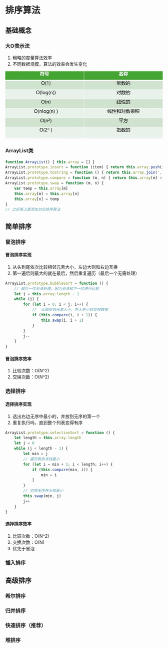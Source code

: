 # 排序算法

## 基础概念

### 大O表示法

1. 粗略的度量算法效率
2. 不同数据规模，算法的效率会发生变化

![大O表示形式](./assets/大O表示形式.jpg)

### ArrayList类

```js
function ArrayList() { this.array = [] }
ArrayList.prototype.insert = function (item) { return this.array.push(item) }
ArrayList.prototype.toString = function () { return this.array.join(',') }
ArrayList.prototype.compare = function (m, n) { return this.array[m] > this.array[n] }
ArrayList.prototype.swap = function (m, n) {
    var temp = this.array[m]
    this.array[m] = this.array[n]
    this.array[n] = temp
}
// 之后再上面添加对应排序算法
```

## 简单排序

### 冒泡排序

#### 冒泡排序实现

1. 从头到尾依次比较相邻元素大小，左边大则和右边互换
2. 第一遍后则最大的就在最后，然后重复遍历（最后一个无需处理）

```js
ArrayList.prototype.bubbleSort = function () {
    // 最后一位无法处理，因为无法和下一位进行比较
    let j = this.array.length - 1
    while (j) {
        for (let i = 0; i < j; i++) {
            //  比较相邻元素大小，左大右小则交换数据
            if (this.compare(i, i + 1)) {
                this.swap(i, i + 1)
            }
        }
        j--
    }
}
```

#### 冒泡排序效率

1. 比较次数：O(N^2)
2. 交换次数：O(N^2)

### 选择排序

#### 选择排序实现

1. 选出右边无序中最小的，并放到无序的第一个
2. 重复执行吗，直到整个列表变得有序

```js
ArrayList.prototype.selectionSort = function () {
    let length = this.array.length
    let j = 0
    while (j < length - 1) {
        let min = j
        // 遍历剩余寻找最小
        for (let i = min + 1; i < length; i++) {
            if (this.compare(min, i)) {
                min = i
            }
        }
        // 交换无序开头和最小
        this.swap(min, j)
        j++
    }
}
```

#### 选择排序效率

1. 比较次数：O(N^2)
2. 交换次数：O(N)
3. 优先于冒泡

### 插入排序

## 高级排序

### 希尔排序

### 归并排序

### 快速排序（推荐）

### 堆排序
